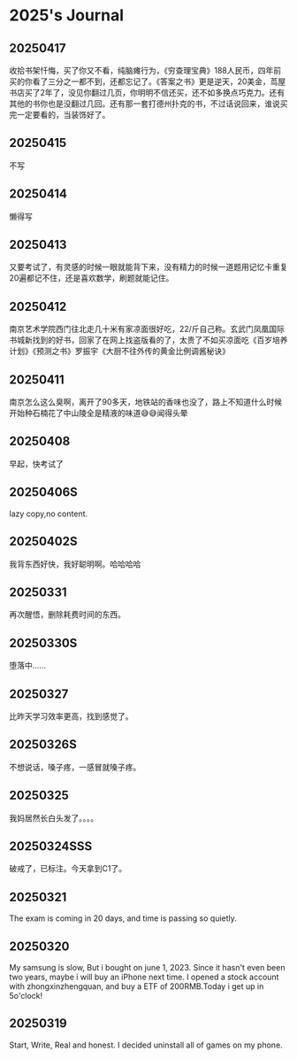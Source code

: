 # 2025's Journal

## 20250417

收拾书架忏悔，买了你又不看，纯脑瘫行为，《穷查理宝典》188人民币，四年前买的你看了三分之一都不到，还都忘记了。《答案之书》更是逆天，20美金，茑屋书店买了2年了，没见你翻过几页，你明明不信还买，还不如多换点巧克力。还有其他的书你也是没翻过几回。还有那一套打德州扑克的书，不过话说回来，谁说买完一定要看的，当装饰好了。

## 20250415

不写

## 20250414

懒得写

## 20250413

又要考试了，有灵感的时候一眼就能背下来，没有精力的时候一道题用记忆卡重复20遍都记不住，还是喜欢数学，刷题就能记住。

## 20250412

南京艺术学院西门往北走几十米有家凉面很好吃，22/斤自己称。玄武门凤凰国际书城新找到的好书，回家了在网上找盗版看的了，太贵了不如买凉面吃《百岁培养计划》《预测之书》罗振宇《大厨不往外传的黄金比例调酱秘诀》

## 20250411

南京怎么这么臭啊，离开了90多天，地铁站的香味也没了，路上不知道什么时候开始种石楠花了中山陵全是精液的味道😅😅闻得头晕

## 20250408

早起，快考试了

## 20250406S

lazy copy,no content.

## 20250402S

我背东西好快，我好聪明啊。哈哈哈哈

## 20250331

再次醒悟，删除耗费时间的东西。

## 20250330S

堕落中......

## 20250327

比昨天学习效率更高，找到感觉了。

## 20250326S

不想说话，嗓子疼，一感冒就嗓子疼。

## 20250325

我妈居然长白头发了。。。。

## 20250324SSS

破戒了，已标注。今天拿到C1了。

## 20250321

The exam is coming in 20 days, and time is passing so quietly.

## 20250320

My samsung is slow, But i bought on june 1, 2023. Since it hasn't even been two years, maybe i will buy an iPhone next time. I opened a stock account with zhongxinzhengquan, and buy a ETF of 200RMB.Today i get up in 5o'clock!

## 20250319

Start, Write, Real and honest. I decided uninstall all of games on my phone.
